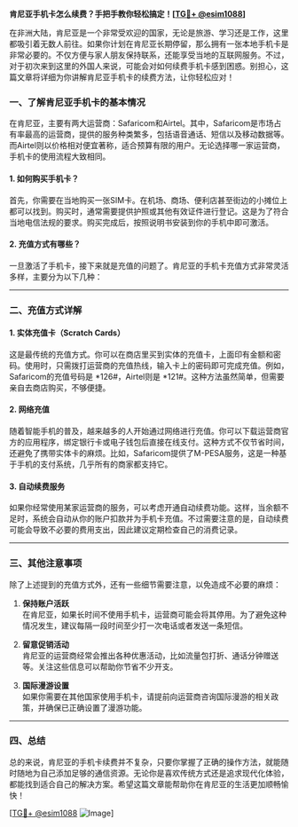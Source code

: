 **肯尼亚手机卡怎么续费？手把手教你轻松搞定！[[TG💪+ @esim1088](https://t.me/s/esim1088)]**

在非洲大陆，肯尼亚是一个非常受欢迎的国家，无论是旅游、学习还是工作，这里都吸引着无数人前往。如果你计划在肯尼亚长期停留，那么拥有一张本地手机卡是非常必要的。不仅方便与家人朋友保持联系，还能享受当地的互联网服务。不过，对于初次来到这里的外国人来说，可能会对如何续费手机卡感到困惑。别担心，这篇文章将详细为你讲解肯尼亚手机卡的续费方法，让你轻松应对！

### 一、了解肯尼亚手机卡的基本情况

在肯尼亚，主要有两大运营商：Safaricom和Airtel。其中，Safaricom是市场占有率最高的运营商，提供的服务种类繁多，包括语音通话、短信以及移动数据等。而Airtel则以价格相对便宜著称，适合预算有限的用户。无论选择哪一家运营商，手机卡的使用流程大致相同。

#### 1. 如何购买手机卡？
首先，你需要在当地购买一张SIM卡。在机场、商场、便利店甚至街边的小摊位上都可以找到。购买时，通常需要提供护照或其他有效证件进行登记。这是为了符合当地电信法规的要求。购买完成后，按照说明书安装到你的手机中即可激活。

#### 2. 充值方式有哪些？
一旦激活了手机卡，接下来就是充值的问题了。肯尼亚的手机卡充值方式非常灵活多样，主要分为以下几种：

---

### 二、充值方式详解

#### 1. 实体充值卡（Scratch Cards）
这是最传统的充值方式。你可以在商店里买到实体的充值卡，上面印有金额和密码。使用时，只需拨打运营商的充值热线，输入卡上的密码即可完成充值。例如，Safaricom的充值号码是 *126#，Airtel则是 *121#。这种方法虽然简单，但需要亲自去商店购买，不够便捷。

#### 2. 网络充值
随着智能手机的普及，越来越多的人开始通过网络进行充值。你可以下载运营商官方的应用程序，绑定银行卡或电子钱包后直接在线支付。这种方式不仅节省时间，还避免了携带实体卡的麻烦。比如，Safaricom提供了M-PESA服务，这是一种基于手机的支付系统，几乎所有的商家都支持它。

#### 3. 自动续费服务
如果你经常使用某家运营商的服务，可以考虑开通自动续费功能。这样，当余额不足时，系统会自动从你的账户扣款并为手机卡充值。不过需要注意的是，自动续费可能会导致不必要的费用支出，因此建议定期检查自己的消费记录。

---

### 三、其他注意事项

除了上述提到的充值方式外，还有一些细节需要注意，以免造成不必要的麻烦：

1. **保持账户活跃**  
   在肯尼亚，如果长时间不使用手机卡，运营商可能会将其停用。为了避免这种情况发生，建议每隔一段时间至少打一次电话或者发送一条短信。

2. **留意促销活动**  
   肯尼亚的运营商经常会推出各种优惠活动，比如流量包打折、通话分钟赠送等。关注这些信息可以帮助你节省不少开支。

3. **国际漫游设置**  
   如果你需要在其他国家使用手机卡，请提前向运营商咨询国际漫游的相关政策，并确保已正确设置了漫游功能。

---

### 四、总结

总的来说，肯尼亚的手机卡续费并不复杂，只要你掌握了正确的操作方法，就能随时随地为自己添加足够的通信资源。无论你是喜欢传统方式还是追求现代化体验，都能找到适合自己的解决方案。希望这篇文章能帮助你在肯尼亚的生活更加顺畅愉快！

[[TG💪+ @esim1088](https://t.me/s/esim1088) ![Image](https://i.postimg.cc/4NQfJmqS/Snipaste-2025-05-13-00-14-12.png)]